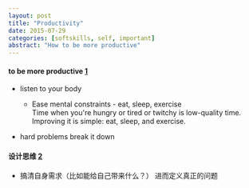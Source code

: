 ```yaml
---
layout: post
title: "Productivity"
date: 2015-07-29
categories: [softskills, self, important]
abstract: "How to be more productive"
---
```


#### to be more productive [1]  
* listen to your body
    - Ease mental constraints - eat, sleep, exercise  
  Time when you're hungry or tired or twitchy is low-quality time.
  Improving it is simple: eat, sleep, and exercise.

* hard problems
  break it down

#### 设计思维 [2]
* 搞清自身需求（比如能给自己带来什么？） 进而定义真正的问题

[1]: http://www.aaronsw.com/weblog/productivity
[2]: 设计思维
